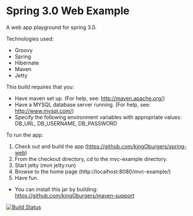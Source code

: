 Spring 3.0 Web Example
======================

A web app playground for spring 3.0.

Technologies used:
 - Groovy
 - Spring
 - Hibernate
 - Maven
 - Jetty

This build requires that you:
 - Have maven set up. (For help, see: http://maven.apache.org/)
 - Have a MYSQL database server running. (For help, see: http://www.mysql.com/)
 - Specify the following environment variables with appropriate values: DB_URL, DB_USERNAME, DB_PASSWORD

To run the app:

1. Check out and build the app (https://github.com/kingOburgers/spring-web)
2. From the checkout directory, cd to the mvc-example directory.
3. Start jetty (mvn jetty:run)
4. Browse to the home page (http://localhost:8080/mvc-example/)
5. Have fun.

* You can install this jar by building: https://github.com/kingOburgers/maven-support

[![Build Status](https://secure.travis-ci.org/kingOburgers/spring-web.png?branch=master)](http://travis-ci.org/kingOburgers/spring-web)